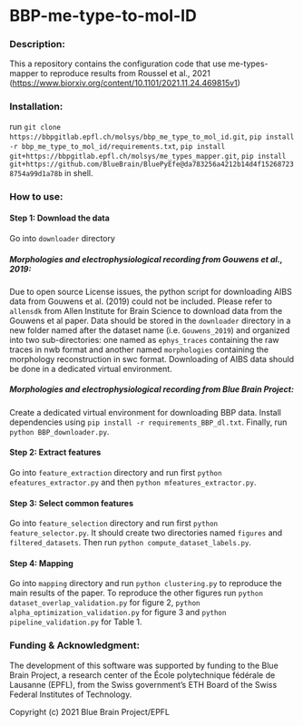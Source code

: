 # BBP-me-type-to-mol-ID

### Description:
This a repository contains the configuration code that use me-types-mapper to reproduce results from Roussel et al., 
2021 (https://www.biorxiv.org/content/10.1101/2021.11.24.469815v1)

### Installation:

run `git clone https://bbpgitlab.epfl.ch/molsys/bbp_me_type_to_mol_id.git`,
`pip install -r bbp_me_type_to_mol_id/requirements.txt`,
`pip install git+https://bbpgitlab.epfl.ch/molsys/me_types_mapper.git`,
`pip install git+https://github.com/BlueBrain/BluePyEfe@da783256a4212b14d4f152687238754a99d1a78b`
in shell.

### How to use:

#### Step 1: Download the data
Go into `downloader` directory
#####  Morphologies and electrophysiological recording from Gouwens et al., 2019:
Due to open source License issues, the python script for downloading AIBS data from Gouwens et al. (2019) could not be 
included.
Please refer to `allensdk` from Allen Institute for Brain Science to download data from the Gouwens et al paper.
Data should be stored in the `downloader` directory in a new folder named after the dataset name (i.e. `Gouwens_2019`)
and organized  into two sub-directories: one named as `ephys_traces` containing the raw traces in nwb format and another
named `morphologies` containing the morphology reconstruction in swc format.
Downloading of AIBS data should be done in a dedicated virtual environment.
#####  Morphologies and electrophysiological recording from Blue Brain Project:
Create a dedicated virtual environment for downloading BBP data. Install dependencies using
`pip install -r requirements_BBP_dl.txt`. Finally, run `python BBP_downloader.py`.

#### Step 2: Extract features
Go into `feature_extraction` directory and run first `python efeatures_extractor.py` 
and then `python mfeatures_extractor.py`.

#### Step 3: Select common features
Go into `feature_selection` directory and run first `python feature_selector.py`. It should create two directories named
`figures` and `filtered_datasets`. Then run `python compute_dataset_labels.py`.

#### Step 4: Mapping
Go into `mapping` directory and run `python clustering.py` to reproduce the main results of the paper. To reproduce 
the other figures run `python dataset_overlap_validation.py` for figure 2, `python alpha_optimization_validation.py` for
figure 3 and `python pipeline_validation.py` for Table 1.

###  Funding & Acknowledgment:

The development of this software was supported by funding to the Blue Brain Project, a research center of the École polytechnique fédérale de Lausanne (EPFL), from the Swiss government’s ETH Board of the Swiss Federal Institutes of Technology.

Copyright (c) 2021 Blue Brain Project/EPFL
